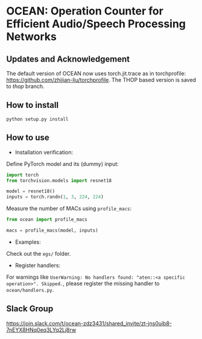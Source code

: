 # OCEAN: Operation Counter for Efficient Audio/Speech Processing Networks


## Updates and Acknowledgement

The default version of OCEAN now uses torch.jit.trace as in torchprofile: https://github.com/zhijian-liu/torchprofile. The THOP based version is saved to *thop* branch.

## How to install 

`python setup.py install`

## How to use 
* Installation verification:

Define PyTorch model and its (dummy) input:

```python
import torch
from torchvision.models import resnet18

model = resnet18()
inputs = torch.randn(1, 3, 224, 224)
```

Measure the number of MACs using `profile_macs`:

```python
from ocean import profile_macs

macs = profile_macs(model, inputs)
```

* Examples:

Check out the `egs/` folder.

* Register handlers:

For warnings like `UserWarning: No handlers found: "aten::<a specific operation>". Skipped.`, please register the missing handler to `ocean/handlers.py`.

## Slack Group

https://join.slack.com/t/ocean-zdz3431/shared_invite/zt-jns0uib8-7nEYX8HNq0eq3LYq2Lj8rw
